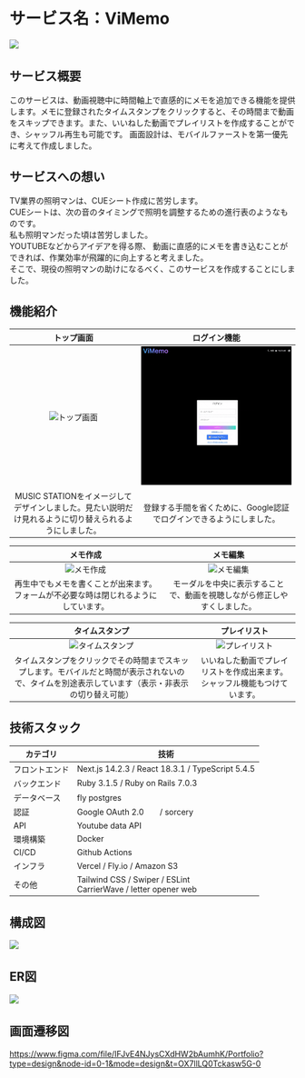 # サービス名：ViMemo
![](https://i.gyazo.com/e15b8372707ce91fb406c1f0ef75fbfe.png)

## **サービス概要**
このサービスは、動画視聴中に時間軸上で直感的にメモを追加できる機能を提供します。メモに登録されたタイムスタンプをクリックすると、その時間まで動画をスキップできます。また、いいねした動画でプレイリストを作成することができ、シャッフル再生も可能です。
画面設計は、モバイルファーストを第一優先に考えて作成しました。

## **サービスへの想い**
TV業界の照明マンは、CUEシート作成に苦労します。<br>
CUEシートは、次の音のタイミングで照明を調整するための進行表のようなものです。<br>
私も照明マンだった頃は苦労しました。<br>
YOUTUBEなどからアイデアを得る際、
動画に直感的にメモを書き込むことができれば、作業効率が飛躍的に向上すると考えました。<br>
そこで、現役の照明マンの助けになるべく、このサービスを作成することにしました。
<br>

## **機能紹介**
| トップ画面 | ログイン機能 |
|:-:|:-:|
|![トップ画面](gif/top.gif)|![ログイン機能](gif/login.gif)|
| MUSIC STATIONをイメージしてデザインしました。見たい説明だけ見れるように切り替えられるようにしました。 | 登録する手間を省くために、Google認証でログインできるようにしました。 |

| メモ作成 | メモ編集 |
|:-:|:-:|
|![メモ作成](gif/memocreate.gif)|![メモ編集](gif/memoedit.gif)|
| 再生中でもメモを書くことが出来ます。フォームが不必要な時は閉じれるようにしています。 | モーダルを中央に表示することで、動画を視聴しながら修正しやすくしました。 |

| タイムスタンプ | プレイリスト |
|:-:|:-:|
|![タイムスタンプ](gif/timestamp.gif)|![プレイリスト](gif/playlist.gif)|
| タイムスタンプをクリックでその時間までスキップします。モバイルだと時間が表示されないので、タイムを別途表示しています（表示・非表示の切り替え可能） | いいねした動画でプレイリストを作成出来ます。シャッフル機能もつけています。 |

## **技術スタック**

| カテゴリ | 技術 | 
| --- | --- |
| フロントエンド | Next.js 14.2.3 / React 18.3.1 / TypeScript 5.4.5 | 
| バックエンド | Ruby 3.1.5 / Ruby on Rails 7.0.3 |
| データベース | fly postgres |
| 認証 | Google OAuth 2.0　　/ sorcery |
| API | Youtube data API |
| 環境構築 | Docker |
| CI/CD | Github Actions |
| インフラ | Vercel / Fly.io / Amazon S3 |
| その他 | Tailwind CSS / Swiper / ESLint <br>CarrierWave / letter opener web |

## **構成図**
![](https://i.gyazo.com/6b14d5d8f6f89b00029b7c288a2871c6.png)
<br>

## **ER図**
![](https://i.gyazo.com/4f8f57937967a69b765771943614da25.png)
<br>

## **画面遷移図**
https://www.figma.com/file/IFJvE4NJysCXdHW2bAumhK/Portfolio?type=design&node-id=0-1&mode=design&t=OX7llLQ0Tckasw5G-0
